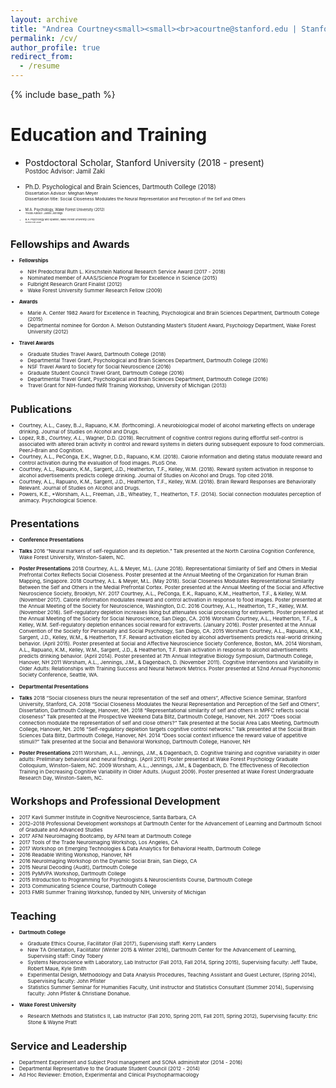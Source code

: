 ```yaml
---
layout: archive
title: "Andrea Courtney<small><small><br>acourtne@stanford.edu | Stanford University | Department of Psychology, Jordan Hall, 450 Serra Mall (Building 420) | Stanford, CA 94305<small><small>"
permalink: /cv/
author_profile: true
redirect_from:
  - /resume
---
```


{% include base_path %}

Education and Training
======
* Postdoctoral Scholar, Stanford University (2018 - present)<small><small><br>Postdoc Advisor: Jamil Zaki<br>

* Ph.D. Psychological and Brain Sciences, Dartmouth College (2018)<small><small><br>Dissertation Advisor: Meghan Meyer<br>
  Dissertation title: Social Closeness Modulates the Neural Representation and Perception of the Self and Others<small><small>

* M.A. Psychology, Wake Forest University (2012)<small><small><br>Thesis Advisor: Janine Jennings<br>				       
* B.A. Psychology and Spanish, Wake Forest University (2010)<small><small><br><em>Summa Cum Laude<br></em>	

Fellowships and Awards
======
* **Fellowships**
  * NIH Predoctoral Ruth L. Kirschstein National Research Service Award (2017 - 2018)
  * Nominated member of AAAS/Science Program for Excellence in Science (2015)	
  * Fulbright Research Grant Finalist (2012)
  * Wake Forest University Summer Research Fellow (2009)

* **Awards**
  * Marie A. Center 1982 Award for Excellence in Teaching, Psychological and Brain Sciences Department, Dartmouth College (2015)
  * Departmental nominee for Gordon A. Melson Outstanding Master’s Student Award, Psychology Department, Wake Forest University (2012)

* **Travel Awards**	
  * Graduate Studies Travel Award, Dartmouth College (2018)
  * Departmental Travel Grant, Psychological and Brain Sciences Department, Dartmouth College (2016)	
  * NSF Travel Award to Society for Social Neuroscience (2016)
  * Graduate Student Council Travel Grant, Dartmouth College (2016)	
  * Departmental Travel Grant, Psychological and Brain Sciences Department, Dartmouth College (2016)
  * Travel Grant for NIH-funded fMRI Training Workshop, University of Michigan (2013)
  
Publications
======
* Courtney, A.L., Casey, B.J., Rapuano, K.M. (forthcoming). A neurobiological model of alcohol marketing effects on underage drinking. Journal of Studies on Alcohol and Drugs.
* Lopez, R.B.*, Courtney, A.L.*, Wagner, D.D. (2019). Recruitment of cognitive control regions during effortful self-control is associated with altered brain activity in control and reward systems in dieters during subsequent exposure to food commercials. PeerJ–Brain and Cognition.
* Courtney, A.L., PeConga, E.K., Wagner, D.D., Rapuano, K.M. (2018). Calorie information and dieting status modulate reward and control activation during the evaluation of food images. PLoS One.
* Courtney, A.L., Rapuano, K.M., Sargent, J.D., Heatherton, T.F., Kelley, W.M. (2018). Reward system activation in response to alcohol advertisements predicts college drinking. Journal of Studies on Alcohol and Drugs. Top cited 2018.
* Courtney, A.L., Rapuano, K.M., Sargent, J.D., Heatherton, T.F., Kelley, W.M. (2018). Brain Reward Responses are Behaviorally Relevant. Journal of Studies on Alcohol and Drugs.
* Powers, K.E., *Worsham, A.L., Freeman, J.B., Wheatley, T., Heatherton, T.F. (2014). Social connection modulates perception of animacy. Psychological Science.

  
Presentations
======
* **Conference Presentations**

* **Talks**
2016	“Neural markers of self-regulation and its depletion.” Talk presented at the North Carolina Cognition Conference, Wake Forest University, Winston-Salem, NC.

* **Poster Presentations**
2018	Courtney, A.L. & Meyer, M.L. (June 2018). Representational Similarity of Self and Others in Medial Prefrontal Cortex Reflects Social Closeness. Poster presented at the Annual Meeting of the Organization for Human Brain Mapping, Singapore.
2018	Courtney, A.L. & Meyer, M.L. (May 2018). Social Closeness Modulates Representational Similarity Between the Self and Others in the Medial Prefrontal Cortex. Poster presented at the Annual Meeting of the Social and Affective Neuroscience Society, Brooklyn, NY.
2017 	Courtney, A.L., PeConga, E.K., Rapuano, K.M., Heatherton, T.F., & Kelley, W.M. (November 2017). Calorie information modulates reward and control activation in response to food images. Poster presented at the Annual Meeting of the Society for Neuroscience, Washington, D.C.
2016	Courtney, A.L., Heatherton, T.F., Kelley, W.M. (November 2016). Self-regulatory depletion increases liking but attenuates social processing for extraverts. Poster presented at the Annual Meeting of the Society for Social Neuroscience, San Diego, CA.
2016	Worsham Courtney, A.L., Heatherton, T.F., & Kelley, W.M. Self-regulatory depletion enhances social reward for extraverts. (January 2016). Poster presented at the Annual Convention of the Society for Personality and Social Psychology, San Diego, CA.
2015	Worsham Courtney, A.L., Rapuano, K.M., Sargent, J.D., Kelley, W.M., & Heatherton, T.F.  Reward activation elicited by alcohol advertisements predicts real-world drinking behavior. (April 2015). Poster presented at Social and Affective Neuroscience Society Conference, Boston, MA.
2014	Worsham, A.L., Rapuano, K.M., Kelley, W.M., Sargent, J.D., & Heatherton, T.F. Brain activation in response to alcohol advertisements predicts drinking behavior. (April 2014). Poster presented at 7th Annual Integrative Biology Symposium, Dartmouth College, Hanover, NH 
2011	Worsham, A.L., Jennings, J.M., & Dagenbach, D. (November 2011). Cognitive Interventions and Variability in Older Adults: Relationships with Training Success and Neural Network Metrics. Poster presented at 52nd Annual Psychonomic Society Conference, Seattle, WA.

* **Departmental Presentations**

* **Talks**
2018	“Social closeness blurs the neural representation of the self and others”, Affective Science Seminar, Stanford University, Stanford, CA.
2018	“Social Closeness Modulates the Neural Representation and Perception of the Self and Others”, Dissertation, Dartmouth College, Hanover, NH.
2018	“Representational similarity of self and others in MPFC reflects social closeness” Talk presented at the Prospective Weekend Data Blitz, Dartmouth College, Hanover, NH.
2017	“Does social connection modulate the representation of self and close others?” Talk presented at the Social Area Labs Meeting, Dartmouth College, Hanover, NH.
2016	“Self-regulatory depletion targets cognitive control networks.” Talk presented at the Social Brain Sciences Data Blitz, Dartmouth College, Hanover, NH.
2014	“Does social context influence the reward value of appetitive stimuli?” Talk presented at the Social and Behavioral Workshop, Dartmouth College, Hanover, NH

* **Poster Presentations**
2011	Worsham, A.L., Jennings, J.M., & Dagenbach, D. Cognitive training and cognitive variability in older adults: Preliminary behavioral and neural findings. (April 2011) Poster presented at Wake Forest Psychology Graduate Colloquium, Winston-Salem, NC.
2009	Worsham, A.L., Jennings, J.M., & Dagenbach, D. The Effectiveness of Recollection Training in Decreasing Cognitive Variability in Older Adults. (August 2009). Poster presented at Wake Forest Undergraduate Research Day, Winston-Salem, NC.

  
Workshops and Professional Development
======
* 2017 Kavli Summer Institute in Cognitive Neuroscience, Santa Barbara, CA
* 2012–2018 Professional Development workshops at Dartmouth Center for the Advancement of Learning and Dartmouth School of Graduate and Advanced Studies
* 2017	AFNI Neuroimaging Bootcamp, by AFNI team at Dartmouth College
* 2017	Tools of the Trade Neuroimaging Workshop, Los Angeles, CA 
* 2017	Workshop on Emerging Technologies & Data Analytics for Behavioral Health, Dartmouth College
* 2016	Readable Writing Workshop, Hanover, NH
* 2016	NeuroImaging Workshop on the Dynamic Social Brain, San Diego, CA
* 2015	Neural Decoding (Audit), Dartmouth College
* 2015	PyMVPA Workshop, Dartmouth College
* 2015	Introduction to Programming for Psychologists & Neuroscientists Course, Dartmouth College	
* 2013	Communicating Science Course, Dartmouth College
* 2013	FMRI Summer Training Workshop, funded by NIH, University of Michigan		
  
Teaching
======
* **Dartmouth College**
	* Graduate Ethics Course, Facilitator (Fall 2017), Supervising staff: Kerry Landers
	* New TA Orientation, Facilitator (Winter 2015 & Winter 2016), Dartmouth Center for the Advancement of Learning, Supervising staff: Cindy Tobery
	* Systems Neuroscience with Laboratory, Lab Instructor (Fall 2013, Fall 2014, Spring 2015), Supervising faculty: Jeff Taube, Robert Maue, Kyle Smith
	* Experimental Design, Methodology and Data Analysis Procedures, Teaching Assistant and Guest Lecturer, (Spring 2014), Supervising faculty: John Pfister
	* Statistics Summer Seminar for Humanities Faculty, Unit instructor and Statistics Consultant (Summer 2014), Supervising faculty: John Pfister & Christiane Donahue. 

* **Wake Forest University**
	* Research Methods and Statistics II, Lab Instructor (Fall 2010, Spring 2011, Fall 2011, Spring 2012), Supervising faculty: Eric Stone & Wayne Pratt
  
Service and Leadership
======
* Department Experiment and Subject Pool management and SONA administrator (2014 - 2016)
* Departmental Representative to the Graduate Student Council (2012 - 2014)
* Ad Hoc Reviewer: Emotion, Experimental and Clinical Psychopharmacology
